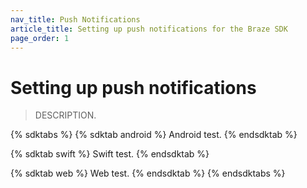 ```yaml
---
nav_title: Push Notifications
article_title: Setting up push notifications for the Braze SDK
page_order: 1
---
```


# Setting up push notifications

> DESCRIPTION.

{% sdktabs %}
{% sdktab android %}
Android test.
{% endsdktab %}

{% sdktab swift %}
Swift test.
{% endsdktab %}

{% sdktab web %}
Web test.
{% endsdktab %}
{% endsdktabs %}
